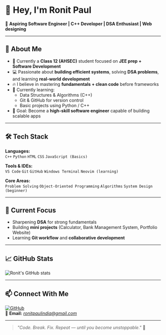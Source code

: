 # 👋 Hey, I'm Ronit Paul

🎯 **Aspiring Software Engineer | C++ Developer | DSA Enthusiast | Web designing**

---

## 🚀 About Me
- 🧠 Currently a **Class 12 (AHSEC)** student focused on **JEE prep + Software Development**  
- 💻 Passionate about **building efficient systems**, solving **DSA problems**, and learning **real-world development**  
- 🔥 I believe in mastering **fundamentals + clean code** before frameworks  
- 🌱 Currently learning:
  - Data Structures & Algorithms (C++)
  - Git & GitHub for version control
  - Basic projects using Python / C++
- 🎯 Goal: Become a **high-skill software engineer** capable of building scalable apps

---

## 🛠️ Tech Stack

**Languages:**  
`C++` `Python` `HTML` `CSS` `JavaScript (Basics)`

**Tools & IDEs:**  
`VS Code` `Git` `GitHub` `Windows Terminal` `Neovim (learning)`  

**Core Areas:**  
`Problem Solving` `Object-Oriented Programming` `Algorithms` `System Design (beginner)`

---

## 🧩 Current Focus
- Sharpening **DSA** for strong fundamentals  
- Building **mini projects** (Calculator, Bank Management System, Portfolio Website)  
- Learning **Git workflow** and **collaborative development**

---

## 📈 GitHub Stats
![Ronit's GitHub stats](https://github-readme-stats.vercel.app/api?username=RonitPaul19&show_icons=true&theme=tokyonight)

---

## 📫 Connect With Me
[![GitHub](https://img.shields.io/badge/GitHub-RonitPaul19-blue?style=flat-square&logo=github)](https://github.com/RonitPaul19)  
📧 **Email:** *ronitpaulindia@gmail.com*

---

> *"Code. Break. Fix. Repeat — until you become unstoppable."* 🚀
